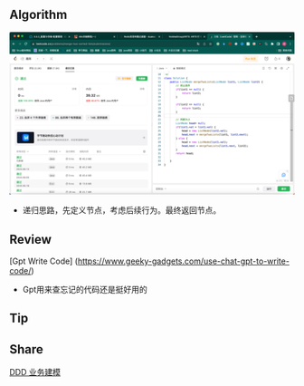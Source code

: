 ## Algorithm

![算法](../../../images/temp/sisyphus-2023-09-02-lc.png)
* 递归思路，先定义节点，考虑后续行为。最终返回节点。


## Review

[Gpt Write Code] (https://www.geeky-gadgets.com/use-chat-gpt-to-write-code/)
* Gpt用来查忘记的代码还是挺好用的

## Tip


## Share

[DDD 业务建模](https://www.51cto.com/article/706868.html)